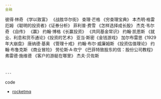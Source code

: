 ```yaml
---
金融

```
彼得·林奇 《学以致富》 《战胜华尔街》
查理·芒格 《穷查理宝典》
本杰明·格雷厄姆 《聪明的投资者》《证券分析》
菲利普·费雪 《怎样选择成长股》
杰克·韦尔奇 《自传》 《赢》
约翰·博格《长赢投资》 《共同基金常识》
约翰·凯恩斯 《就业、利息和货币通论》《投资的艺术》
亚当·斯密《金钱游戏》
加尔布雷思《1929年大崩盘》
唐纳德·基奥 《管理十戒》
约翰·布尔·威廉姆斯 《投资估值理论》
约翰·布鲁克斯 《商业冒险》
劳伦斯·A·坎宁 《巴菲特致股东的信：股份公司教程》
弗雷德·施维德 《客户的游艇在哪里》
杰夫·贝佐斯
```


---
```

code
- [rocketmq](https://github.com/apache/rocketmq)

